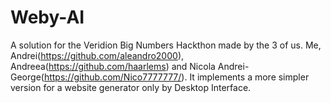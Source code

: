# Weby-AI
A solution for the Veridion Big Numbers Hackthon made by the 3 of us. Me, Andrei(https://github.com/aleandro2000), Andreea(https://github.com/haarlems) and Nicola Andrei-George(https://github.com/Nico7777777/). It implements a more simpler
version for a website generator only by Desktop Interface.
